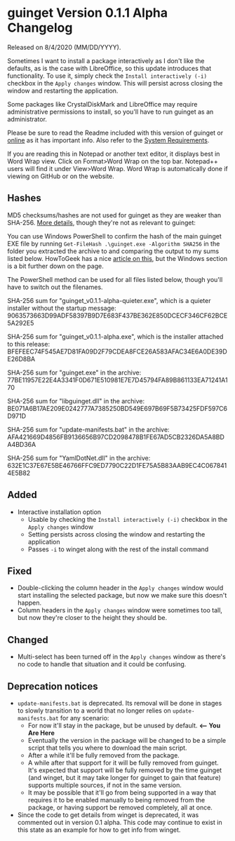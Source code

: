 # guinget Version 0.1.1 Alpha Changelog
Released on 8/4/2020 (MM/DD/YYYY).

Sometimes I want to install a package interactively as I don't like the defaults, as is the case with LibreOffice, so this update introduces that functionality. To use it, simply check the `Install interactively (-i)` checkbox in the `Apply changes` window. This will persist across closing the window and restarting the application.

Some packages like CrystalDiskMark and LibreOffice may require administrative permissions to install, so you'll have to run guinget as an administrator.

Please be sure to read the Readme included with this version of guinget or [online](https://github.com/DrewNaylor/guinget/blob/master/docs/readmes/readme-v0.1.1-alpha.txt) as it has important info. Also refer to the [System Requirements](https://github.com/DrewNaylor/guinget/blob/master/docs/system-requirements.md).

If you are reading this in Notepad or another text editor, it displays best in Word Wrap view. Click on Format>Word Wrap on the top bar. Notepad++ users will find it under View>Word Wrap. Word Wrap is automatically done if viewing on GitHub or on the website.

## Hashes

MD5 checksums/hashes are not used for guinget as they are weaker than SHA-256. [More details](https://github.com/DrewNaylor/UXL-Launcher/issues/124), though they're not as relevant to guinget:


You can use Windows PowerShell to confirm the hash of the main guinget EXE file by running
`Get-FileHash .\guinget.exe -Algorithm SHA256` in the folder you extracted the archive to and comparing the output to my sums listed below. HowToGeek has a nice [article on this](https://www.howtogeek.com/67241/htg-explains-what-are-md5-sha-1-hashes-and-how-do-i-check-them/), but the Windows section is a bit further down on the page.

The PowerShell method can be used for all files listed below, though you'll have to switch out the filenames.

SHA-256 sum for "guinget_v0.1.1-alpha-quieter.exe", which is a quieter installer without the startup message:
9063573663D99ADF58397B9D7E683F437BE362E850DCECF346CF62BCE5A292E5

SHA-256 sum for "guinget_v0.1.1-alpha.exe", which is the installer attached to this release:
BFEFEEC74F545AE7D81FA09D2F79CDEA8FCE26A583AFAC34E6A0DE39DE26D8BA

SHA-256 sum for "guinget.exe" in the archive:
77BE11957E22E4A3341F0D671E510981E7E7D45794FA89B861133EA71241A170

SHA-256 sum for "libguinget.dll" in the archive:
BE071A6B17AE209E0242777A7385250BD549E697B69F5B73425FDF597C6D971D

SHA-256 sum for "update-manifests.bat" in the archive:
AFA421669D4856FB9136656B97CD2098478B1FE67AD5CB2326DA5A8BDA4BD36A

SHA-256 sum for "YamlDotNet.dll" in the archive:
632E1C37E67E5BE46766FFC9ED7790C22D1FE75A5B83AAB9EC4C0678414E5B82



## Added

- Interactive installation option
  - Usable by checking the `Install interactively (-i)` checkbox in the `Apply changes` window
  - Setting persists across closing the window and restarting the application
  - Passes `-i` to winget along with the rest of the install command
  
## Fixed

- Double-clicking the column header in the `Apply changes` window would start installing the selected package, but now we make sure this doesn't happen.
- Column headers in the `Apply changes` window were sometimes too tall, but now they're closer to the height they should be.

## Changed

- Multi-select has been turned off in the `Apply changes` window as there's no code to handle that situation and it could be confusing.

## Deprecation notices

- `update-manifests.bat` is deprecated. Its removal will be done in stages to slowly transition to a world that no longer relies on `update-manifests.bat` for any scenario:
  - For now it'll stay in the package, but be unused by default.  **<-- You Are Here**
  - Eventually the version in the package will be changed to be a simple script that tells you where to download the main script.
  - After a while it'll be fully removed from the package.
  - A while after that support for it will be fully removed from guinget. It's expected that support will be fully removed by the time guinget (and winget, but it may take longer for guinget to gain that feature) supports multiple sources, if not in the same version.
  - It may be possible that it'll go from being supported in a way that requires it to be enabled manually to being removed from the package, or having support be removed completely, all at once.
- Since the code to get details from winget is deprecated, it was commented out in version 0.1 alpha. This code may continue to exist in this state as an example for how to get info from winget.
